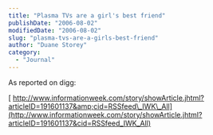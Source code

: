 ```yaml
---
title: "Plasma TVs are a girl's best friend"
publishDate: "2006-08-02"
modifiedDate: "2006-08-02"
slug: "plasma-tvs-are-a-girls-best-friend"
author: "Duane Storey"
category:
  - "Journal"
---
```


As reported on digg:

[ http://www.informationweek.com/story/showArticle.jhtml?articleID=191601137&amp;cid=RSSfeed\_IWK\_All](http://www.informationweek.com/story/showArticle.jhtml?articleID=191601137&cid=RSSfeed_IWK_All)